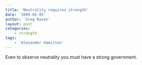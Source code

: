 ```yaml
---
title: 'Neutrality requires strength'
date: '2009-05-05'
author: 'Greg Raven'
layout: post
categories:
    - strength
tags:
    - 'Alexander Hamilton'
---
```


Even to observe neutrality you must have a strong government.